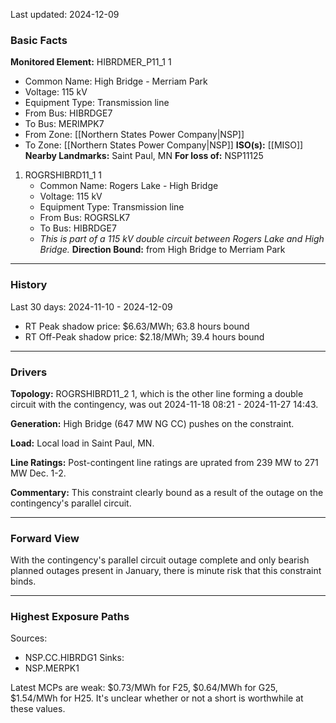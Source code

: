 Last updated: 2024-12-09
### Basic Facts
**Monitored Element:** HIBRDMER_P11_1 1
- Common Name: High Bridge - Merriam Park
- Voltage: 115 kV
- Equipment Type: Transmission line
- From Bus: HIBRDGE7
- To Bus: MERIMPK7
- From Zone: [[Northern States Power Company|NSP]]
- To Zone: [[Northern States Power Company|NSP]]
**ISO(s):** [[MISO]]
**Nearby Landmarks:** Saint Paul, MN
**For loss of:** NSP11125
1. ROGRSHIBRD11_1 1
    - Common Name: Rogers Lake - High Bridge
    - Voltage: 115 kV
	- Equipment Type: Transmission line
    - From Bus: ROGRSLK7
    - To Bus: HIBRDGE7
	- *This is part of a 115 kV double circuit between Rogers Lake and High Bridge.*
**Direction Bound:** from High Bridge to Merriam Park
---
### History
Last 30 days: 2024-11-10 - 2024-12-09
- RT Peak shadow price: $6.63/MWh; 63.8 hours bound
- RT Off-Peak shadow price: $2.18/MWh; 39.4 hours bound

---
### Drivers
**Topology:**
ROGRSHIBRD11_2 1, which is the other line forming a double circuit with the contingency, was out 2024-11-18 08:21 - 2024-11-27 14:43.

**Generation:**
High Bridge (647 MW NG CC) pushes on the constraint.

**Load:**
Local load in Saint Paul, MN.

**Line Ratings:**
Post-contingent line ratings are uprated from 239 MW to 271 MW Dec. 1-2.

**Commentary:**
This constraint clearly bound as a result of the outage on the contingency's parallel circuit.

---
### Forward View
With the contingency's parallel circuit outage complete and only bearish planned outages present in January, there is minute risk that this constraint binds.

---
### Highest Exposure Paths
Sources:
- NSP.CC.HIBRDG1
Sinks:
- NSP.MERPK1

Latest MCPs are weak: $0.73/MWh for F25, $0.64/MWh for G25, $1.54/MWh for H25. It's unclear whether or not a short is worthwhile at these values.